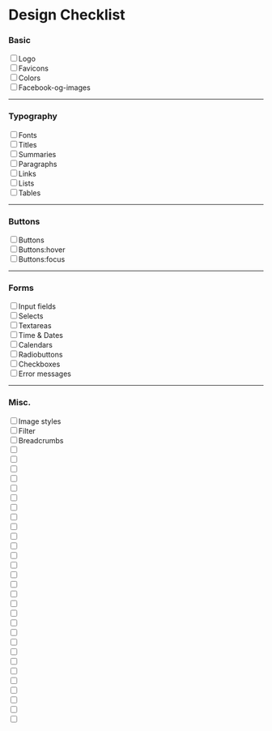 # Design Checklist

### Basic
<div class="form__entry"><input type="checkbox" name="checkboxgroup" id="checklist-1" class="form__field form__field--checkbox"><label for="checklist-1" class="form__label form__label--checkbox">Logo</label></div>
<div class="form__entry"><input type="checkbox" name="checkboxgroup" id="checklist-2" class="form__field form__field--checkbox"><label for="checklist-2" class="form__label form__label--checkbox">Favicons</label></div>
<div class="form__entry"><input type="checkbox" name="checkboxgroup" id="checklist-3" class="form__field form__field--checkbox"><label for="checklist-3" class="form__label form__label--checkbox">Colors</label></div>
<div class="form__entry"><input type="checkbox" name="checkboxgroup" id="checklist-4" class="form__field form__field--checkbox"><label for="checklist-4" class="form__label form__label--checkbox">Facebook-og-images</label></div>

---

### Typography
<div class="form__entry"><input type="checkbox" name="checkboxgroup" id="checklist-5" class="form__field form__field--checkbox"><label for="checklist-5" class="form__label form__label--checkbox">Fonts</label></div>
<div class="form__entry"><input type="checkbox" name="checkboxgroup" id="checklist-6" class="form__field form__field--checkbox"><label for="checklist-6" class="form__label form__label--checkbox">Titles</label></div>
<div class="form__entry"><input type="checkbox" name="checkboxgroup" id="checklist-7" class="form__field form__field--checkbox"><label for="checklist-7" class="form__label form__label--checkbox">Summaries</label></div>
<div class="form__entry"><input type="checkbox" name="checkboxgroup" id="checklist-8" class="form__field form__field--checkbox"><label for="checklist-8" class="form__label form__label--checkbox">Paragraphs</label></div>
<div class="form__entry"><input type="checkbox" name="checkboxgroup" id="checklist-9" class="form__field form__field--checkbox"><label for="checklist-9" class="form__label form__label--checkbox">Links</label></div>
<div class="form__entry"><input type="checkbox" name="checkboxgroup" id="checklist-10" class="form__field form__field--checkbox"><label for="checklist-10" class="form__label form__label--checkbox">Lists</label></div>
<div class="form__entry"><input type="checkbox" name="checkboxgroup" id="checklist-11" class="form__field form__field--checkbox"><label for="checklist-11" class="form__label form__label--checkbox">Tables</label></div>

---

### Buttons
<div class="form__entry"><input type="checkbox" name="checkboxgroup" id="checklist-12" class="form__field form__field--checkbox"><label for="checklist-12" class="form__label form__label--checkbox">Buttons</label></div>
<div class="form__entry"><input type="checkbox" name="checkboxgroup" id="checklist-13" class="form__field form__field--checkbox"><label for="checklist-13" class="form__label form__label--checkbox">Buttons:hover</label></div>
<div class="form__entry"><input type="checkbox" name="checkboxgroup" id="checklist-14" class="form__field form__field--checkbox"><label for="checklist-14" class="form__label form__label--checkbox">Buttons:focus</label></div>

---

### Forms
<div class="form__entry"><input type="checkbox" name="checkboxgroup" id="checklist-15" class="form__field form__field--checkbox"><label for="checklist-15" class="form__label form__label--checkbox">Input fields</label></div>
<div class="form__entry"><input type="checkbox" name="checkboxgroup" id="checklist-16" class="form__field form__field--checkbox"><label for="checklist-16" class="form__label form__label--checkbox">Selects</label></div>
<div class="form__entry"><input type="checkbox" name="checkboxgroup" id="checklist-17" class="form__field form__field--checkbox"><label for="checklist-17" class="form__label form__label--checkbox">Textareas</label></div>
<div class="form__entry"><input type="checkbox" name="checkboxgroup" id="checklist-18" class="form__field form__field--checkbox"><label for="checklist-18" class="form__label form__label--checkbox">Time &amp; Dates</label></div>
<div class="form__entry"><input type="checkbox" name="checkboxgroup" id="checklist-19" class="form__field form__field--checkbox"><label for="checklist-19" class="form__label form__label--checkbox">Calendars</label></div>
<div class="form__entry"><input type="checkbox" name="checkboxgroup" id="checklist-20" class="form__field form__field--checkbox"><label for="checklist-20" class="form__label form__label--checkbox">Radiobuttons</label></div>
<div class="form__entry"><input type="checkbox" name="checkboxgroup" id="checklist-21" class="form__field form__field--checkbox"><label for="checklist-21" class="form__label form__label--checkbox">Checkboxes</label></div>
<div class="form__entry"><input type="checkbox" name="checkboxgroup" id="checklist-22" class="form__field form__field--checkbox"><label for="checklist-22" class="form__label form__label--checkbox">Error messages</label></div>


---

### Misc.
<div class="form__entry"><input type="checkbox" name="checkboxgroup" id="checklist-23" class="form__field form__field--checkbox"><label for="checklist-23" class="form__label form__label--checkbox">Image styles</label></div>
<div class="form__entry"><input type="checkbox" name="checkboxgroup" id="checklist-24" class="form__field form__field--checkbox"><label for="checklist-24" class="form__label form__label--checkbox">Filter</label></div>
<div class="form__entry"><input type="checkbox" name="checkboxgroup" id="checklist-25" class="form__field form__field--checkbox"><label for="checklist-25" class="form__label form__label--checkbox">Breadcrumbs</label></div>
<div class="form__entry"><input type="checkbox" name="checkboxgroup" id="checklist-26" class="form__field form__field--checkbox"><label for="checklist-26" class="form__label form__label--checkbox"></label></div>
<div class="form__entry"><input type="checkbox" name="checkboxgroup" id="checklist-27" class="form__field form__field--checkbox"><label for="checklist-27" class="form__label form__label--checkbox"></label></div>
<div class="form__entry"><input type="checkbox" name="checkboxgroup" id="checklist-28" class="form__field form__field--checkbox"><label for="checklist-28" class="form__label form__label--checkbox"></label></div>
<div class="form__entry"><input type="checkbox" name="checkboxgroup" id="checklist-29" class="form__field form__field--checkbox"><label for="checklist-29" class="form__label form__label--checkbox"></label></div>
<div class="form__entry"><input type="checkbox" name="checkboxgroup" id="checklist-30" class="form__field form__field--checkbox"><label for="checklist-30" class="form__label form__label--checkbox"></label></div>
<div class="form__entry"><input type="checkbox" name="checkboxgroup" id="checklist-31" class="form__field form__field--checkbox"><label for="checklist-31" class="form__label form__label--checkbox"></label></div>
<div class="form__entry"><input type="checkbox" name="checkboxgroup" id="checklist-32" class="form__field form__field--checkbox"><label for="checklist-32" class="form__label form__label--checkbox"></label></div>
<div class="form__entry"><input type="checkbox" name="checkboxgroup" id="checklist-33" class="form__field form__field--checkbox"><label for="checklist-33" class="form__label form__label--checkbox"></label></div>
<div class="form__entry"><input type="checkbox" name="checkboxgroup" id="checklist-34" class="form__field form__field--checkbox"><label for="checklist-34" class="form__label form__label--checkbox"></label></div>
<div class="form__entry"><input type="checkbox" name="checkboxgroup" id="checklist-35" class="form__field form__field--checkbox"><label for="checklist-35" class="form__label form__label--checkbox"></label></div>
<div class="form__entry"><input type="checkbox" name="checkboxgroup" id="checklist-36" class="form__field form__field--checkbox"><label for="checklist-36" class="form__label form__label--checkbox"></label></div>
<div class="form__entry"><input type="checkbox" name="checkboxgroup" id="checklist-37" class="form__field form__field--checkbox"><label for="checklist-37" class="form__label form__label--checkbox"></label></div>
<div class="form__entry"><input type="checkbox" name="checkboxgroup" id="checklist-38" class="form__field form__field--checkbox"><label for="checklist-38" class="form__label form__label--checkbox"></label></div>
<div class="form__entry"><input type="checkbox" name="checkboxgroup" id="checklist-39" class="form__field form__field--checkbox"><label for="checklist-39" class="form__label form__label--checkbox"></label></div>
<div class="form__entry"><input type="checkbox" name="checkboxgroup" id="checklist-40" class="form__field form__field--checkbox"><label for="checklist-40" class="form__label form__label--checkbox"></label></div>
<div class="form__entry"><input type="checkbox" name="checkboxgroup" id="checklist-41" class="form__field form__field--checkbox"><label for="checklist-41" class="form__label form__label--checkbox"></label></div>
<div class="form__entry"><input type="checkbox" name="checkboxgroup" id="checklist-42" class="form__field form__field--checkbox"><label for="checklist-42" class="form__label form__label--checkbox"></label></div>
<div class="form__entry"><input type="checkbox" name="checkboxgroup" id="checklist-43" class="form__field form__field--checkbox"><label for="checklist-43" class="form__label form__label--checkbox"></label></div>
<div class="form__entry"><input type="checkbox" name="checkboxgroup" id="checklist-44" class="form__field form__field--checkbox"><label for="checklist-44" class="form__label form__label--checkbox"></label></div>
<div class="form__entry"><input type="checkbox" name="checkboxgroup" id="checklist-45" class="form__field form__field--checkbox"><label for="checklist-45" class="form__label form__label--checkbox"></label></div>
<div class="form__entry"><input type="checkbox" name="checkboxgroup" id="checklist-46" class="form__field form__field--checkbox"><label for="checklist-46" class="form__label form__label--checkbox"></label></div>
<div class="form__entry"><input type="checkbox" name="checkboxgroup" id="checklist-47" class="form__field form__field--checkbox"><label for="checklist-47" class="form__label form__label--checkbox"></label></div>
<div class="form__entry"><input type="checkbox" name="checkboxgroup" id="checklist-48" class="form__field form__field--checkbox"><label for="checklist-48" class="form__label form__label--checkbox"></label></div>
<div class="form__entry"><input type="checkbox" name="checkboxgroup" id="checklist-49" class="form__field form__field--checkbox"><label for="checklist-49" class="form__label form__label--checkbox"></label></div>
<div class="form__entry"><input type="checkbox" name="checkboxgroup" id="checklist-50" class="form__field form__field--checkbox"><label for="checklist-50" class="form__label form__label--checkbox"></label></div>
<div class="form__entry"><input type="checkbox" name="checkboxgroup" id="checklist-51" class="form__field form__field--checkbox"><label for="checklist-51" class="form__label form__label--checkbox"></label></div>
<div class="form__entry"><input type="checkbox" name="checkboxgroup" id="checklist-52" class="form__field form__field--checkbox"><label for="checklist-52" class="form__label form__label--checkbox"></label></div>
<div class="form__entry"><input type="checkbox" name="checkboxgroup" id="checklist-53" class="form__field form__field--checkbox"><label for="checklist-53" class="form__label form__label--checkbox"></label></div>
<div class="form__entry"><input type="checkbox" name="checkboxgroup" id="checklist-54" class="form__field form__field--checkbox"><label for="checklist-54" class="form__label form__label--checkbox"></label></div>
























































